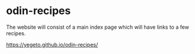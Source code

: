 # odin-recipes
The website will consist of a main index page which will have links to a few recipes.

https://yegeto.github.io/odin-recipes/
